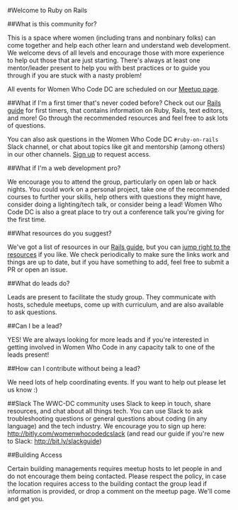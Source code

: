 #Welcome to Ruby on Rails

##What is this community for?

This is a space where women (including trans and nonbinary folks) can come together and help each other learn and understand web development. We welcome devs of all levels and encourage those with more experience to help out those that are just starting. There's always at least one mentor/leader present to help you with best practices or to guide you through if you are stuck with a nasty problem! 

All events for Women Who Code DC are scheduled on our [Meetup page](http://www.meetup.com/Women-Who-Code-DC/).

##What if I'm a first timer that's never coded before?
Check out our [Rails guide](rails_guide.md) for first timers, that contains information on Ruby, Rails, text editors, and more! Go through the recommended resources and feel free to ask lots of questions.

You can also ask questions in the Women Who Code DC `#ruby-on-rails` Slack channel, or chat about topics like git and mentorship (among others) in our other channels. [Sign up](bit.ly/wwcdcslack) to request access.

##What if I'm a web development pro?

We encourage you to attend the group, particularly on open lab or hack nights. You could work on a personal project, take one of the recommended courses to further your skills, help others with questions they might have, consider doing a lighting/tech talk, or consider being a lead! Women Who Code DC is also a great place to try out a conference talk you're giving for the first time.

##What resources do you suggest?

We've got a list of resources in our [Rails guide](rails_guide.md), but you can [jump right to the resources](https://github.com/womenwhocodedc/ruby-on-rails-community/blob/master/rails_guide.md#suggested-learning-tools) if you like. We check periodically to make sure the links work and things are up to date, but if you have something to add, feel free to submit a PR or open an issue.

##What do leads do?

Leads are present to facilitate the study group. They communicate with hosts, schedule meetups, come up with curriculum, and are also available to ask questions.

##Can I be a lead?

YES! We are always looking for more leads and if you're interested in getting involved in Women Who Code in any capacity talk to one of the leads present!

##How can I contribute without being a lead?

We need lots of help coordinating events. If you want to help out please let us know :)

##Slack
The WWC-DC community uses Slack to keep in touch, share resources, and chat about all things tech. You can use Slack to ask troubleshooting questions or general questions about coding (in any language) and the tech industry. We encourage you to sign up here: http://bitly.com/womenwhocodedcslack (and read our guide if you're new to Slack: http://bit.ly/slackguide)

##Building Access

Certain building managements requires meetup hosts to let people in and do not encourage them being contacted. Please respect the policy, in case the location requires access to the building contact the group lead if information is provided, or drop a comment on the meetup page. We'll come and get you.